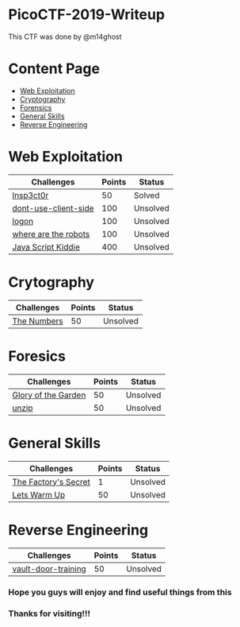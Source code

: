 # PicoCTF-2019-Writeup

This CTF was done by @m14ghost

# Content Page

* [Web Exploitation](https://github.com/m14ghost/PicoCTF-2019-Writeup#Web-Exploitation)
* [Cryptography](https://github.com/m14ghost/PicoCTF-2019-Writeup#Cryptography)
* [Forensics](https://github.com/m14ghost/PicoCTF-2019-Writeup#Foresics)
* [General Skills](https://github.com/m14ghost/PicoCTF-2019-Writeup#General-Skills)
* [Reverse Engineering](https://github.com/m14ghost/PicoCTF-2019-Writeup#Reverse-Engineering)

# Web Exploitation

Challenges | Points | Status
---------- | ------ | ------
[Insp3ct0r](https://github.com/m14ghost/PicoCTF-2019-Writeup/blob/master/Web%20Exploitation/Insp3ct0r.md) | 50 | Solved
[dont-use-client-side]() | 100 | Unsolved
[logon]() | 100 | Unsolved
[where are the robots]() | 100 | Unsolved
[Java Script Kiddie]() | 400 | Unsolved

# Crytography
Challenges | Points | Status
---------- | ------ | ------
[The Numbers]() | 50 | Unsolved

# Foresics
Challenges | Points | Status
---------- | ------ | ------
[Glory of the Garden]() | 50 | Unsolved
[unzip]() | 50 | Unsolved

# General Skills
Challenges | Points | Status
---------- | ------ | ------
[The Factory's Secret]() | 1 | Unsolved
[Lets Warm Up]() | 50 | Unsolved

# Reverse Engineering

Challenges | Points | Status
---------- | ------ | ------
[vault-door-training]() | 50 | Unsolved

### Hope you guys will enjoy and find useful things from this
### Thanks for visiting!!!

